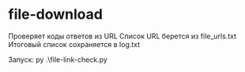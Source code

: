 # file-download

Проверяет коды ответов из URL
Список URL берется из file_urls.txt
Итоговый список сохраняется в log.txt

Запуск: py .\file-link-check.py